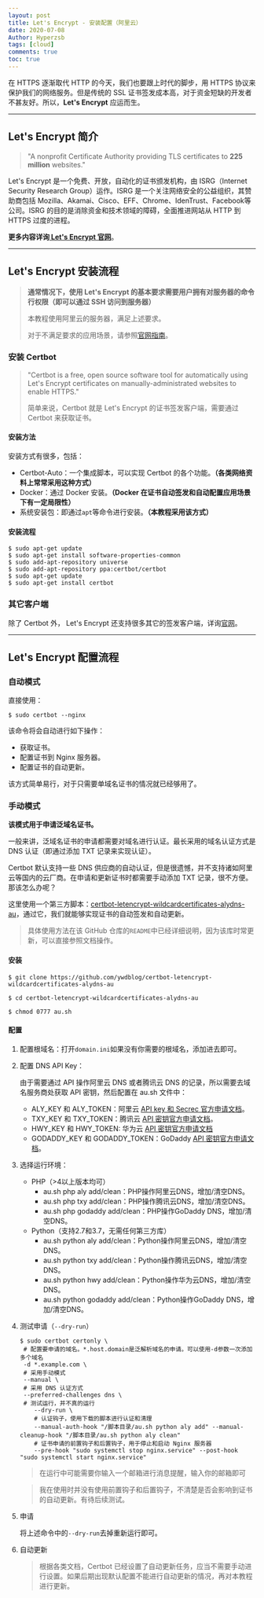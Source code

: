 ```yaml
---
layout: post
title: Let's Encrypt - 安装配置（阿里云）
date: 2020-07-08
Author: Hyperzsb
tags: [cloud]
comments: true
toc: true
---
```


在 HTTPS 逐渐取代 HTTP 的今天，我们也要跟上时代的脚步，用 HTTPS 协议来保护我们的网络服务。但是传统的 SSL 证书签发成本高，对于资金短缺的开发者不甚友好。所以，**Let's Encrypt** 应运而生。

<!-- more -->



---

## Let's Encrypt 简介

> "A nonprofit Certificate Authority providing TLS certificates to **225 million** websites."

Let's Encrypt 是一个免费、开放，自动化的证书颁发机构，由 ISRG（Internet Security Research Group）运作。ISRG 是一个关注网络安全的公益组织，其赞助商包括 Mozilla、Akamai、Cisco、EFF、Chrome、IdenTrust、Facebook等公司。ISRG 的目的是消除资金和技术领域的障碍，全面推进网站从 HTTP 到 HTTPS 过度的进程。

**更多内容详询[ Let's Encrypt 官网](https://letsencrypt.org/)**。



---

## Let's Encrypt 安装流程

> **通常情况下，使用 Let's Encrypt 的基本要求需要用户拥有对服务器的命令行权限（即可以通过 SSH 访问到服务器）**
>
> 本教程使用阿里云的服务器，满足上述要求。
>
> 对于不满足要求的应用场景，请参照[官网指南](https://letsencrypt.org/getting-started/#without-shell-access)。

### 安装 Certbot

> "Certbot is a free, open source software tool for automatically using Let's Encrypt certificates on manually-administrated websites to enable HTTPS."
>
> 简单来说，Certbot 就是 Let's Encrypt 的证书签发客户端，需要通过 Certbot 来获取证书。

#### 安装方法

安装方式有很多，包括：

- Certbot-Auto：一个集成脚本，可以实现 Certbot 的各个功能。**（各类网络资料上常常采用这种方式）**
- Docker：通过 Docker 安装。**（Docker 在证书自动签发和自动配置应用场景下有一定局限性）**
- 系统安装包：即通过`apt`等命令进行安装。**（本教程采用该方式）**

#### 安装流程

```shell
$ sudo apt-get update
$ sudo apt-get install software-properties-common
$ sudo add-apt-repository universe
$ sudo add-apt-repository ppa:certbot/certbot
$ sudo apt-get update
$ sudo apt-get install certbot
```

### 其它客户端

除了 Certbot 外， Let's Encrypt 还支持很多其它的签发客户端，详询[官网](https://letsencrypt.org/docs/client-options/)。



---

## Let's Encrypt 配置流程

### 自动模式

直接使用：

```shell
$ sudo certbot --nginx
```

该命令将会自动进行如下操作：

- 获取证书。
- 配置证书到 Nginx 服务器。
- 配置证书的自动更新。

该方式简单易行，对于只需要单域名证书的情况就已经够用了。

### 手动模式

**该模式用于申请泛域名证书。**

一般来讲，泛域名证书的申请都需要对域名进行认证。最长采用的域名认证方式是 DNS 认证（即通过添加 TXT 记录来实现认证）。

Certbot 默认支持一些 DNS 供应商的自动认证，但是很遗憾，并不支持诸如阿里云等国内的云厂商。在申请和更新证书时都需要手动添加 TXT 记录，很不方便。那该怎么办呢？

这里使用一个第三方脚本：[certbot-letencrypt-wildcardcertificates-alydns-au](https://github.com/ywdblog/certbot-letencrypt-wildcardcertificates-alydns-au)，通过它，我们就能够实现证书的自动签发和自动更新。

> 具体使用方法在该 GitHub 仓库的`README`中已经详细说明，因为该库时常更新，可以直接参照文档操作。

#### 安装

```shell
$ git clone https://github.com/ywdblog/certbot-letencrypt-wildcardcertificates-alydns-au

$ cd certbot-letencrypt-wildcardcertificates-alydns-au

$ chmod 0777 au.sh
```

#### 配置

1. 配置根域名：打开`domain.ini`如果没有你需要的根域名，添加进去即可。

2. 配置 DNS API Key：

   由于需要通过 API 操作阿里云 DNS 或者腾讯云 DNS 的记录，所以需要去域名服务商处获取 API 密钥，然后配置在 au.sh 文件中：

   - ALY_KEY 和 ALY_TOKEN：阿里云 [API key 和 Secrec 官方申请文档](https://help.aliyun.com/knowledge_detail/38738.html)。
   - TXY_KEY 和 TXY_TOKEN：腾讯云 [API 密钥官方申请文档](https://console.cloud.tencent.com/cam/capi)。
   - HWY_KEY 和 HWY_TOKEN: 华为云 [API 密钥官方申请文档](https://support.huaweicloud.com/devg-apisign/api-sign-provide.html)
   - GODADDY_KEY 和 GODADDY_TOKEN：GoDaddy [API 密钥官方申请文档](https://developer.godaddy.com/getstarted)。

3. 选择运行环境：

   - PHP（>4以上版本均可）
     - au.sh php aly add/clean：PHP操作阿里云DNS，增加/清空DNS。
     - au.sh php txy add/clean：PHP操作腾讯云DNS，增加/清空DNS。
     - au.sh php godaddy add/clean：PHP操作GoDaddy DNS，增加/清空DNS。
   - Python（支持2.7和3.7，无需任何第三方库）
     - au.sh python aly add/clean：Python操作阿里云DNS，增加/清空DNS。
     - au.sh python txy add/clean：Python操作腾讯云DNS，增加/清空DNS。
     - au.sh python hwy add/clean：Python操作华为云DNS，增加/清空DNS。
     - au.sh python godaddy add/clean：Python操作GoDaddy DNS，增加/清空DNS。

4. 测试申请（`--dry-run`）

   ```shell
   $ sudo certbot certonly \
   	# 配置要申请的域名。*.host.domain是泛解析域名的申请。可以使用-d参数一次添加多个域名
   	-d *.example.com \ 
   	# 采用手动模式
   	--manual \ 
   	# 采用 DNS 认证方式
   	--preferred-challenges dns \
   	# 测试运行，并不真的运行
       --dry-run \
       # 认证钩子，使用下载的脚本进行认证和清理
       --manual-auth-hook "/脚本目录/au.sh python aly add" --manual-cleanup-hook "/脚本目录/au.sh python aly clean"
       # 证书申请的前置钩子和后置钩子，用于停止和启动 Nginx 服务器
       --pre-hook "sudo systemctl stop nginx.service" --post-hook "sudo systemctl start nginx.service"
   ```

   > 在运行中可能需要你输入一个邮箱进行消息提醒，输入你的邮箱即可

   > 我在使用时并没有使用前置钩子和后置钩子，不清楚是否会影响到证书的自动更新。有待后续测试。

5. 申请

   将上述命令中的`--dry-run`去掉重新运行即可。

6. 自动更新

   > 根据各类文档，Certbot 已经设置了自动更新任务，应当不需要手动进行设置。如果后期出现默认配置不能进行自动更新的情况，再对本教程进行更新。

